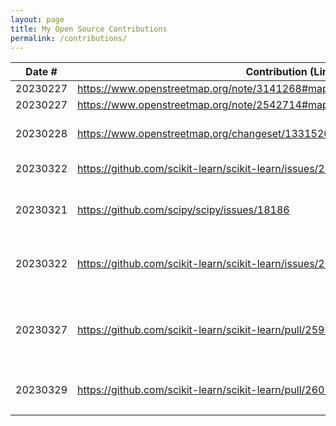 ```yaml
---
layout: page
title: My Open Source Contributions
permalink: /contributions/
---
```


<!--
Type of the contribution should be "Wikipedia edit", "OpenStreet Map feature", "Documentation", "Course website", "Blog",
"Browser Add-on", etc.

The description should include a brief summary of what you did.

The link should bring us to a public page that shows your contribution. 

Replace the first row with your own contribution. 

-->





| Date #   | Contribution (Link)                                                           | Type          | Description                                 |
|----------|--------------------------------------------------------------------------------|---------------|---------------------------------------------|
| 20230227 | [https://www.openstreetmap.org/note/3141268#map=19/22.60167/113.99545&layers=N ](https://www.openstreetmap.org/note/3141268#map=19/22.60167/113.99545&layers=N )| OpenStreetMap | Review others issue                         |
| 20230227 | [https://www.openstreetmap.org/note/2542714#map=19/40.73191/-73.97999&layers=N ](https://www.openstreetmap.org/note/2542714#map=19/40.73191/-73.97999&layers=N )| OpenStreetMap | Review others issue                         |
| 20230228 | [https://www.openstreetmap.org/changeset/133152060 ](https://www.openstreetmap.org/changeset/133152060 )                           | OpenStreetMap | Modify the map in my neighborhood, delete a circle that does not exsist |
| 20230322 | [https://github.com/scikit-learn/scikit-learn/issues/25932#issuecomment-1482005227 ](https://github.com/scikit-learn/scikit-learn/issues/25932#issuecomment-1482005227)                           | Sklearn | Tried to trigger the error and gave my explanation |
| 20230321 | [https://github.com/scipy/scipy/issues/18186 ](https://github.com/scipy/scipy/issues/18186 )                           | Scipy | Post an issue based on my experience of using SciPy and propose a new Function  |
| 20230322 | [https://github.com/scikit-learn/scikit-learn/issues/25889 ](https://github.com/scikit-learn/scikit-learn/issues/25889 )                           | Sklearn | Take the issue Add verbose_feature_names_out parameter and workign on it right now|
| 20230327 | [https://github.com/scikit-learn/scikit-learn/pull/25991 ](https://github.com/scikit-learn/scikit-learn/pull/25991 )                           | Sklearn Enhancement PR| Finish verbose_feature_names_out parameter and added tests and passed all the official tests case, total of 200 lines of codes|
| 20230329 | [https://github.com/scikit-learn/scikit-learn/pull/26021 ](https://github.com/scikit-learn/scikit-learn/pull/26021 )                           | Sklearn Enhancement PR| Enhanced the algorithm, bypassing uncessary initialization like Kmeans|
|          |                                                                                |               |                                             |

